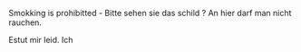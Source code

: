 Smokking is prohibitted - 
Bitte sehen sie das schild ? 
An hier darf man nicht rauchen.

Estut mir leid. Ich 